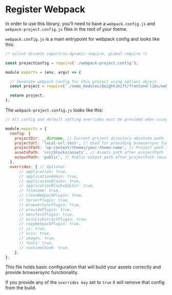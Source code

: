# Register Webpack

In order to use this library, you'll need to have a `webpack.config.js` and `webpack-project.config.js` files in the root of your theme.

`webpack.config.js` is a main entrypoint for webpack config and looks like this:

```js
/* eslint-disable import/no-dynamic-require, global-require */

const projectConfig = require('./webpack-project.config');

module.exports = (env, argv) => {

  // Generate webpack config for this project using options object.
  const project = require('./node_modules/@eightshift/frontend-libs/webpack/index.js')(argv.mode, projectConfig);

  return project;
};
```

The `webpack-project.config.js` looks like this:

```js
// All config and default setting overrides must be provided when using this object.

module.exports = {
  config: {
    projectDir: __dirname, // Current project directory absolute path.
    projectUrl: 'local-url.test', // Used for providing browsersync functionality.
    projectPath: 'wp-content/themes/your-theme-name', // Project path relative to project root.
    assetsPath: 'src/blocks/assets', // Assets path after projectPath location.
    outputPath: 'public', // Public output path after projectPath location.
  },
  overrides: { // Optional.
      // application: true,
      // applicationAdmin: true,
      // applicationBlocks: true,
      // applicationBlocksEditor: true,
      // filename: true,
      // cleanWebpackPlugin: true,
      // terserPlugin: true,
      // browserSyncPlugin: true,
      // providePlugin: true,
      // manifestPlugin: true,
      // miniCssExtractPlugin: true,
      // copyWebpackPlugin: true,
      // js: true,
      // scss: true,
      // images: true,
      // fonts: true,
      // runtimeChunk: true,
    },
};
```

This file holds basic configuration that will build your assets correctly and provide browsersync functionality. 

If you provide any of the `overrides key` set to `true` it will remove that config from the build.
